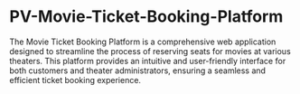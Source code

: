 # PV-Movie-Ticket-Booking-Platform
The Movie Ticket Booking Platform is a comprehensive web application designed to streamline the process of reserving seats for movies at various theaters. This platform provides an intuitive and user-friendly interface for both customers and theater administrators, ensuring a seamless and efficient ticket booking experience.
